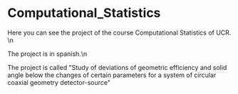 # Computational_Statistics
Here you can see the project of the course Computational Statistics of UCR. \n

The project is in spanish.\n

The project is called "Study of deviations of geometric efficiency and solid angle below the changes of certain parameters for a system of circular coaxial geometry detector-source"
